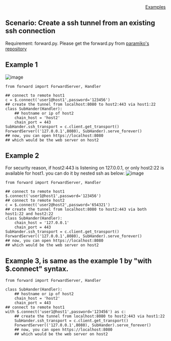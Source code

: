 <div style="text-align:right"><a href="./index">Examples</a></div>

## Scenario: Create a ssh tunnel from an existing ssh connection

Requirement: forward.py. Please get the forward.py from [paramiko's repository](https://raw.githubusercontent.com/paramiko/paramiko/bba5b4ce1ee156e0f5aa685e80c9a172e607ff38/demos/forward.py)

## Example 1
![image](https://user-images.githubusercontent.com/4695577/194468408-ea090155-609d-493b-a918-eac64be19b18.png)

```
from forward import ForwardServer, Handler

## connect to remote host1
c = $.connect('user1@host1',password='123456')
## create the tunnel from localhost:8080 to host2:443 via host1:22
class SubHander(Handler):
    ## hostname or ip of host2
    chain_host = 'host2'
    chain_port = 443
SubHander.ssh_transport = c.client.get_transport()
ForwardServer(('127.0.0.1',8080), SubHander).serve_forever()
## now, you can open https://localhost:8080
## which would be the web server on host2
```


## Example 2
For security reason, if host2:443 is listening on 127.0.0.1, or only host2:22 is available for host1. you can do it by nested ssh as below:
![image](https://user-images.githubusercontent.com/4695577/194468445-1c991179-c09c-4bd7-9c30-5800dcca5835.png)


```
from forward import ForwardServer, Handler

## connect to remote host1
$.connect('user1@host1',password='123456')
## connect to remote host2
c = $.connect('user2@host2',password='654321')
## create the tunnel from localhost:8080 to host2:443 via both host1:22 and host2:22
class SubHander(Handler):
    chain_host = '127.0.0.1'
    chain_port = 443
SubHander.ssh_transport = c.client.get_transport()
ForwardServer(('127.0.0.1',8080), SubHander).serve_forever()
## now, you can open https://localhost:8080
## which would be the web server on host2
```

## Example 3, is same as the example 1 by "with $.connect" syntax.
```
from forward import ForwardServer, Handler

class SubHander(Handler):
    ## hostname or ip of host2
    chain_host = 'host2'
    chain_port = 443
## connect to remote host1
with $.connect('user1@host1',password='123456') as c:
    ## create the tunnel from localhost:8080 to host2:443 via host1:22
    SubHander.ssh_transport = c.client.get_transport()
    ForwardServer(('127.0.0.1',8080), SubHander).serve_forever()
    ## now, you can open https://localhost:8080
    ## which would be the web server on host2
```
